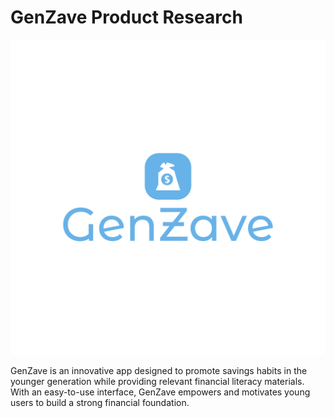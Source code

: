 # GenZave Product Research

![Logo Image](logo-color.png)

GenZave is an innovative app designed to promote savings habits in the younger generation while providing relevant financial literacy materials. With an easy-to-use interface, GenZave empowers and motivates young users to build a strong financial foundation.
